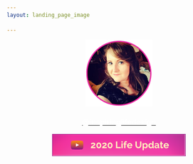 ```yaml
---
layout: landing_page_image

---
```

<center>
<img src='/i/cory-circle.png' alt='Profile image of Corinna'>
<h3>
<a href="https://www.instagram.com/inspiringlifedesign/" target="_blank" rel="noopener"><span style="color:white">@inspiringlifedesign</span></a>
</h3>
<a href="https://www.youtube.com/watch?v=5Om6In9XYFY" target="_blank" rel="noopener"><img src='/i/Buttons/instagram/youtube.png' alt='link to 2020 Life Update video on YouTube' /></a>
</center>
<br />
